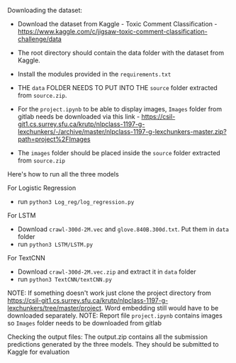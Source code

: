Downloading the dataset:

- Download the dataset from Kaggle - Toxic Comment Classification - https://www.kaggle.com/c/jigsaw-toxic-comment-classification-challenge/data

- The root directory should contain the data folder with the dataset from Kaggle. 

- Install the modules provided in the `requirements.txt`

- THE `data` FOLDER NEEDS TO PUT INTO THE `source` folder extracted from `source.zip`.

- For the `project.ipynb` to be able to display images, `Images` folder from gitlab needs be downloaded via this link - https://csil-git1.cs.surrey.sfu.ca/krutp/nlpclass-1197-g-lexchunkers/-/archive/master/nlpclass-1197-g-lexchunkers-master.zip?path=project%2FImages

- The `images` folder should be placed inside the `source` folder extracted from `source.zip`

Here's how to run all the three models

For Logistic Regression 
- run `python3 Log_reg/log_regression.py`

For LSTM 
- Download `crawl-300d-2M.vec` and `glove.840B.300d.txt`. Put them in `data` folder
- run `python3 LSTM/LSTM.py`

For TextCNN 
- Download `crawl-300d-2M.vec.zip` and extract it in `data` folder
- run `python3 TextCNN/textCNN.py`

NOTE: If something doesn't work just clone the project directory from https://csil-git1.cs.surrey.sfu.ca/krutp/nlpclass-1197-g-lexchunkers/tree/master/project. Word embedding still would have to be downloaded separately.
NOTE: Report file `project.ipynb` contains images so `Images` folder needs to be downloaded from gitlab

Checking the output files:
The output.zip contains all the submission predictions generated by the three models. They should be submitted to Kaggle for evaluation
